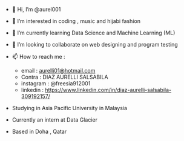 - 👋 Hi, I’m @aurel001
- 👀 I’m interested in coding , music and hijabi fashion 
- 🌱 I’m currently learning Data Science and Machine Learning (ML)
- 💞️ I’m looking to collaborate on web designing and program testing 
- 📫 How to reach me :
    - email : aurelli01@hotmail.com
    - Contra : DIAZ AURELLI SALSABILA
    - instagram : @freesia912001
    - linkedin : https://www.linkedin.com/in/diaz-aurelli-salsabila-309192157/

- Studying in Asia Pacific University in Malaysia
- Currently an intern at Data Glacier
- Based in Doha , Qatar
